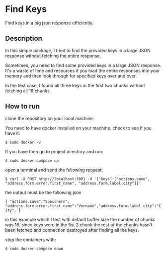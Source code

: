 # Find Keys


Find keys in a big json response efficiently.

## Description

In this simple package, I tried to find the provided keys in a large JSON response without fetching the entire response. 

Sometimes, you need to find some provided keys in a large JSON response. It's a waste of time and resources if you load the entire responses into your memory and then look through for specified keys over and over.

In the test case, I found all three keys in the first two chunks without fetching all 16 chunks.

## How to run

clone the repository on your local machine.

You need to have docker installed on your machine.
check to see if you have it:

`
$ sudo docker -v
`

If you have then go to project directory and run:

`
$ sudo docker-compose up
`

open a terminal and send the following request:

`
$ curl -X POST http://localhost:3001 -d '{"keys":["actions.save", "address.form.error.first_name", "address.form.label.city"]}'
`

the output must be the following json

`
{
    "actions.save":"Speichern",
    "address.form.error.first_name":"Vorname","address.form.label.city":"City",
}
`

in this example which I test with default buffer size the number of chunks was 16. since keys were in the fist 2 chunk the rest of the chunks hasn't been fetched and connection destroyed after finding all the keys.


stop the containers with:

`
$ sudo docker-compose down
`
